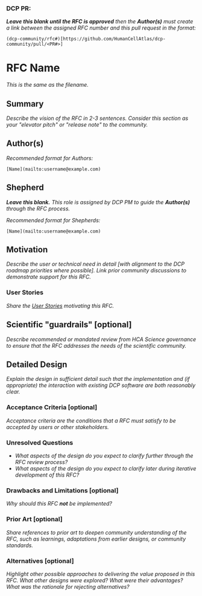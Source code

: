 ### DCP PR:

***Leave this blank until the RFC is approved** then the **Author(s)** must create a link between the assigned RFC number and this pull request in the format:*

`(dcp-community/rfc#)[https://github.com/HumanCellAtlas/dcp-community/pull/<PR#>]`

# RFC Name

*This is the same as the filename.*

## Summary

*Describe the vision of the RFC in 2-3 sentences. Consider this section as your "elevator pitch" or "release note" to the community.*

## Author(s)

*Recommended format for Authors:*

 `[Name](mailto:username@example.com)`

## Shepherd
***Leave this blank.** This role is assigned by DCP PM to guide the **Author(s)** through the RFC process.*

*Recommended format for Shepherds:*

 `[Name](mailto:username@example.com)`

## Motivation

*Describe the user or technical need in detail [with alignment to the DCP roadmap priorities where possible]. Link prior community discussions to demonstrate support for this RFC.*

### User Stories

*Share the [User Stories](https://www.mountaingoatsoftware.com/agile/user-stories) motivating this RFC.*

## Scientific "guardrails" [optional]

*Describe recommended or mandated review from HCA Science governance to ensure that the RFC addresses the needs of the scientific community.*

## Detailed Design

*Explain the design in sufficient detail such that the implementation and (if appropriate) the interaction with existing DCP software are both reasonably clear.*

### Acceptance Criteria [optional]

*Acceptance criteria are the conditions that a RFC must satisfy to be accepted by users or other stakeholders.* 

### Unresolved Questions

- *What aspects of the design do you expect to clarify further through the RFC review process?*
- *What aspects of the design do you expect to clarify later during iterative development of this RFC?*

### Drawbacks and Limitations [optional]

*Why should this RFC **not** be implemented?*

### Prior Art [optional]

*Share references to prior art to deepen community understanding of the RFC, such as learnings, adaptations from earlier designs, or community standards.*

### Alternatives [optional]

*Highlight other possible approaches to delivering the value proposed in this RFC. 
What other designs were explored? What were their advantages? What was the rationale for rejecting alternatives?*

